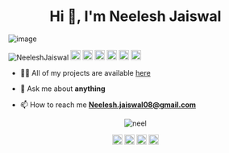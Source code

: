 
<h1 align="center">Hi 👋, I'm Neelesh Jaiswal </h1>
<!-- <h3 align="center">A passionate Frontend developer  </h3> -->


![image](https://github.com/wanderindev/wanderindev/blob/master/assets/about-cover.png)

<p align="left">
<img src="https://komarev.com/ghpvc/?username=NeeleshJaiswal" alt="NeeleshJaiswal" />

  <img src="https://img.icons8.com/color/48/000000/git.png" alt="git" width="20" height="20"/> 
  <img src="https://img.icons8.com/color/48/000000/react-native.png" alt="react" width="20" height="20"/> 
  <img src="https://img.icons8.com/color/48/000000/java-coffee-cup-logo.png" alt="java" width="20" height="20"/>
  <img src="https://github.com/simple-icons/simple-icons/blob/develop/icons/apacheflink.svg" alt="flinks" width="20" height="20"/> 
  <img src="https://img.icons8.com/color/48/000000/intellij-idea.png" alt="II" width="20" height="20"/> 
  <img src="https://img.icons8.com/color/48/000000/nodejs.png" alt="nodejs" width="20" height="20"/></p>

- 👨‍💻 All of my projects are available  [here](https://github.com/NeeleshJaiswal?tab=repositories)

- 💬 Ask me about **anything**

- 📫 How to reach me **Neelesh.jaiswal08@gmail.com**



<p align="center"> 
  <img src="https://github-readme-stats.vercel.app/api?username=NeeleshJaiswal&show_icons=true" alt="neel" />
 </p>

<p align="center">
<a href="https://www.linkedin.com/in/neeleshjaiswal08/" target="blank"><img align="center" src="https://cdn.jsdelivr.net/npm/simple-icons@3.0.1/icons/linkedin.svg" alt="https://www.linkedin.com/in/neeleshjaiswal08/" height="20" width="20" /></a>
  <a href="https://www.facebook.com/neelesh.jaiswal08" target="blank"><img align="center" src="https://cdn.jsdelivr.net/npm/simple-icons@3.0.1/icons/facebook.svg" alt="https://www.facebook.com/neelesh.jaiswal08" height="20" width="20" /></a>
  <a href="https://www.instagram.com/neel.j08/" target="blank"><img align="center" src="https://cdn.jsdelivr.net/npm/simple-icons@3.0.1/icons/instagram.svg" alt="https://www.instagram.com/neel.j08/" height="20" width="20" /></a>
 <a href="https://twitter.com/NeeleshJaiswal" target="blank"><img align="center" src="https://cdn.jsdelivr.net/npm/simple-icons@3.0.1/icons/twitter.svg" alt="https://twitter.com/NeeleshJaiswal" height="20" width="20" /></a>

</p>

